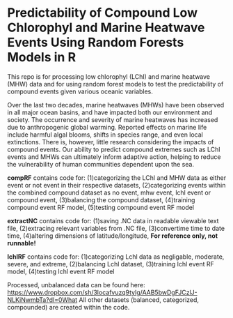 # Predictability of Compound Low Chlorophyl and Marine Heatwave Events Using Random Forests Models in R
This repo is for processing low chlorophyl (LChl) and marine heatwave (MHW) data and for using random forest models to test the predictability of compound events given various oceanic variables.

Over the last two decades, marine heatwaves (MHWs) have been observed in all major ocean basins, and have impacted both our environment and society. The occurrence and severity of marine heatwaves has increased due to anthropogenic global warming. Reported effects on marine life include harmful algal blooms, shifts in species range, and even local extinctions. There is, however, little research considering the impacts of compound events. Our ability to predict compound extremes such as LChl events and MHWs can ultimately inform adaptive action, helping to reduce the vulnerability of human communities dependent upon the sea.

**compRF** contains code for:
    (1)categorizing the LChl and MHW data as either event or not event in their respective datasets,
    (2)categorizing events within the combined compound dataset as no event, mhw event, lchl event or compound event,
    (3)balancing the compound dataset,
    (4)training compound event RF model,
    (5)testing compound event RF model
    
**extractNC** contains code for:
    (1)saving .NC data in readable viewable text file,
    (2)extracing relevant variables from .NC file,
    (3)convertime time to date time,
    (4)altering dimensions of latitude/longitude,
    **For reference only, not runnable!**
    
**lchlRF** contains code for:
    (1)categorizing Lchl data as negligable, moderate, severe, and extreme,
    (2)balancing Lchl dataset,
    (3)training lchl event RF model,
    (4)testing lchl event RF model
    

Processed, unbalanced data can be found here: https://www.dropbox.com/sh/3locafvuzq9tylg/AAB5bwDgFJCzlJ-NLKiNwmbTa?dl=0What
All other datasets (balanced, categorized, compounded) are created within the code.
